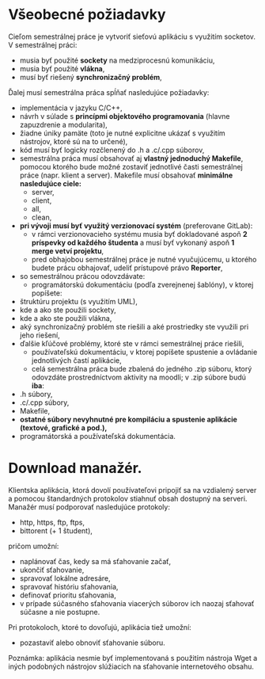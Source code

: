 # Všeobecné požiadavky

Cieľom semestrálnej práce je vytvoriť sieťovú aplikáciu s využitím socketov. V semestrálnej práci:
* musia byť použité **sockety** na medziprocesnú komunikáciu,
* musia byť použité **vlákna**,
* musí byť riešený **synchronizačný problém**,

Ďalej musí semestrálna práca spĺňať nasledujúce požiadavky:
* implementácia v jazyku C/C++,
* návrh v súlade s **princípmi objektového programovania** (hlavne zapuzdrenie a modularita),
* žiadne úniky pamäte (toto je nutné explicitne ukázať s využitím nástrojov, ktoré sú na to určené),
* kód musí byť logicky rozčlenený do .h a .c/.cpp súborov,
* semestrálna práca musí obsahovať aj **vlastný jednoduchý Makefile**, pomocou ktorého bude možné zostaviť jednotlivé časti semestrálnej práce (napr. klient a server). Makefile musí obsahovať **minimálne nasledujúce ciele:**
  * server,
  * client,
  * all,
  * clean,
* **pri vývoji musí byť využitý verzionovací systém** (preferovane GitLab):
  * v rámci verzionovacieho systému musia byť dokladované aspoň **2 príspevky od každého študenta** a musí byť vykonaný aspoň **1 merge vetví projektu**,
  * pred obhajobou semestrálnej práce je nutné vyučujúcemu, u ktorého budete prácu obhajovať, udeliť prístupové právo **Reporter**,
* so semestrálnou prácou odovzdávate:
  * programátorskú dokumentáciu (podľa zverejnenej šablóny), v ktorej popíšete:
* štruktúru projektu (s využitím UML),
* kde a ako ste použili sockety,
* kde a ako ste použili vlákna,
* aký synchronizačný problém ste riešili a aké prostriedky ste využili pri jeho riešení,
* ďalšie kľúčové problémy, ktoré ste v rámci semestrálnej práce riešili,
  * používateľskú dokumentáciu, v ktorej popíšete spustenie a ovládanie jednotlivých častí aplikácie,
  * celá semestrálna práca bude zbalená do jedného .zip súboru, ktorý odovzdáte prostredníctvom aktivity na moodli; v .zip súbore budú **iba**:
* .h súbory,
* .c/.cpp súbory,
* Makefile,
* **ostatné súbory nevyhnutné pre kompiláciu a spustenie aplikácie (textové, grafické a pod.),**
* programátorská a používateľská dokumentácia.


# Download manažér.

Klientska aplikácia, ktorá dovolí používateľovi pripojiť sa na vzdialený server a pomocou štandardných protokolov stiahnuť obsah dostupný na serveri. Manažér musí podporovať nasledujúce protokoly:

* http, https, ftp, ftps, 
* bittorent (+ 1 študent),

pričom umožní:
* naplánovať čas, kedy sa má sťahovanie začať,
* ukončiť sťahovanie,
* spravovať lokálne adresáre,
* spravovať históriu sťahovania,
* definovať prioritu sťahovania,
* v prípade súčasného sťahovania viacerých súborov ich naozaj sťahovať súčasne a nie postupne.

Pri protokoloch, ktoré to dovoľujú, aplikácia tiež umožní:
* pozastaviť alebo obnoviť sťahovanie súboru.

Poznámka: aplikácia nesmie byť implementovaná s použitím nástroja Wget a iných podobných nástrojov slúžiacich na sťahovanie internetového obsahu.
